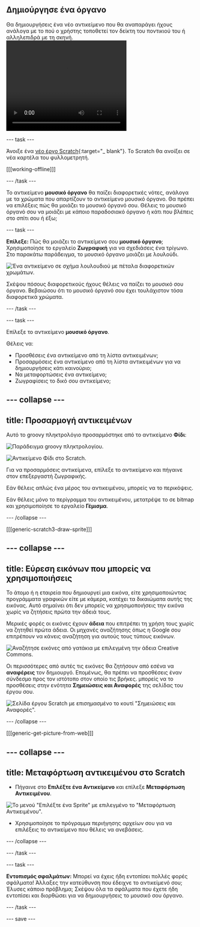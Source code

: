 ## Δημιούργησε ένα όργανο

<div style="display: flex; flex-wrap: wrap">
<div style="flex-basis: 200px; flex-grow: 1; margin-right: 15px;">
Θα δημιουργήσεις ένα νέο αντικείμενο που θα αναπαράγει ήχους ανάλογα με το πού ο χρήστης τοποθετεί τον δείκτη του ποντικιού του ή αλληλεπιδρά με τη σκηνή.
</div>
<div>
 <video width="320" height="240" controls>
  <source src="images/step-2-demo.mp4" type="video/mp4">
  Το πρόγραμμα περιήγησής σου δεν υποστηρίζει τα αρχεία βίντεο mp4.
</video> 
</div>
</div>

--- task ---

Άνοιξε ένα [νέο έργο Scratch](http://rpf.io/scratch-new){:target="_ blank"}. Το Scratch θα ανοίξει σε νέα καρτέλα του φυλλομετρητή.

[[[working-offline]]]

--- /task ---

Το αντικείμενο **μουσικό όργανο** θα παίζει διαφορετικές νότες, ανάλογα με τα χρώματα που απαρτίζουν το αντικείμενο μουσικό όργανο. Θα πρέπει να επιλέξεις πώς θα μοιάζει το μουσικό όργανό σου. Θέλεις το μουσικό όργανό σου να μοιάζει με κάποιο παραδοσιακό όργανο ή κάτι που βλέπεις στο σπίτι σου ή έξω;

--- task ---

**Επίλεξε:** Πώς θα μοιάζει το αντικείμενο σου **μουσικό όργανο**; Χρησιμοποίησε το εργαλείο **Ζωγραφική** για να σχεδιάσεις ένα τρίγωνο. Στο παρακάτω παράδειγμα, το μουσικό όργανο μοιάζει με λουλούδι.

![Ένα αντικείμενο σε σχήμα λουλουδιού με πέταλα διαφορετικών χρωμάτων.](images/flower.png)

Σκέψου πόσους διαφορετικούς ήχους θέλεις να παίζει το μουσικό σου όργανο. Βεβαιώσου ότι το μουσικό όργανό σου έχει τουλάχιστον τόσα διαφορετικά χρώματα.

--- /task ---

--- task ---

Επίλεξε το αντικείμενο **μουσικό όργανο**.

Θέλεις να:
- Προσθέσεις ένα αντικείμενο από τη λίστα αντικειμένων;
- Προσαρμόσεις ένα αντικείμενο από τη λίστα αντικειμένων για να δημιουργήσεις κάτι καινούριο;
- Να μεταφορτώσεις ένα αντικείμενο;
- Ζωγραφίσεις το δικό σου αντικείμενο;

--- collapse ---
---
title: Προσαρμογή αντικειμένων
---

Αυτό το groovy πληκτρολόγιο προσαρμόστηκε από το αντικείμενο **Φίδι**:

![Παράδειγμα groovy πληκτρολογίου.](images/groovy-keyboard.png)

![Αντικείμενο Φίδι στο Scratch.](images/snake-sprite.png)

Για να προσαρμόσεις αντικείμενα, επίλεξε το αντικείμενο και πήγαινε στον επεξεργαστή ζωγραφικής.

Εάν θέλεις απλώς ένα μέρος του αντικειμένου, μπορείς να το περικόψεις.

Εάν θέλεις μόνο το περίγραμμα του αντικειμένου, μετατρέψε το σε bitmap και χρησιμοποίησε το εργαλείο **Γέμισμα**.

--- /collapse ---

[[[generic-scratch3-draw-sprite]]]

--- collapse ---
---
title: Εύρεση εικόνων που μπορείς να χρησιμοποιήσεις
---

Το άτομο ή η εταιρεία που δημιουργεί μια εικόνα, είτε χρησιμοποιώντας προγράμματα γραφικών είτε με κάμερα, κατέχει τα δικαιώματα αυτής της εικόνας. Αυτό σημαίνει ότι δεν μπορείς να χρησιμοποιήσεις την εικόνα χωρίς να ζητήσεις πρώτα την άδειά τους.

Μερικές φορές οι εικόνες έχουν **άδεια** που επιτρέπει τη χρήση τους χωρίς να ζητηθεί πρώτα άδεια. Οι μηχανές αναζήτησης όπως η Google σου επιτρέπουν να κάνεις αναζήτηση για αυτούς τους τύπους εικόνων.

![Αναζήτησε εικόνες από γατάκια με επιλεγμένη την άδεια Creative Commons.](images/google-search.png)

Οι περισσότερες από αυτές τις εικόνες θα ζητήσουν από εσένα να **αναφέρεις** τον δημιουργό. Επομένως, θα πρέπει να προσθέσεις έναν σύνδεσμο προς τον ιστότοπο στον οποίο τις βρήκες. μπορείς να το προσθέσεις στην ενότητα **Σημειώσεις και Αναφορές** της σελίδας του έργου σου.

![Σελίδα έργου Scratch με επισημασμένο το κουτί "Σημειώσεις και Αναφορές".](images/project-page.png)

--- /collapse ---

[[[generic-get-picture-from-web]]]

--- collapse ---
---
title: Μεταφόρτωση αντικειμένου στο Scratch
---

- Πήγαινε στο **Επιλέξτε ένα Αντικείμενο** και επίλεξε **Μεταφόρτωση Αντικειμένου**.

![Το μενού "Επιλέξτε ένα Sprite" με επιλεγμένο το "Μεταφόρτωση Αντικειμένου".](images/upload-sprite.png)

- Χρησιμοποίησε το πρόγραμμα περιήγησης αρχείων σου για να επιλέξεις το αντικείμενο που θέλεις να ανεβάσεις.

--- /collapse ---

--- /task ---

--- task ---

**Εντοπισμός σφαλμάτων:** Μπορεί να έχεις ήδη εντοπίσει πολλές φορές σφάλματα! Άλλαξες την κατεύθυνση που έδειχνε το αντικείμενό σου; Έλυσες κάποιο πρόβλημα; Σκέψου όλα τα σφάλματα που έχετε ήδη εντοπίσει και διορθώσει για να δημιουργήσεις το μουσικό σου όργανο.

--- /task ---


--- save ---
